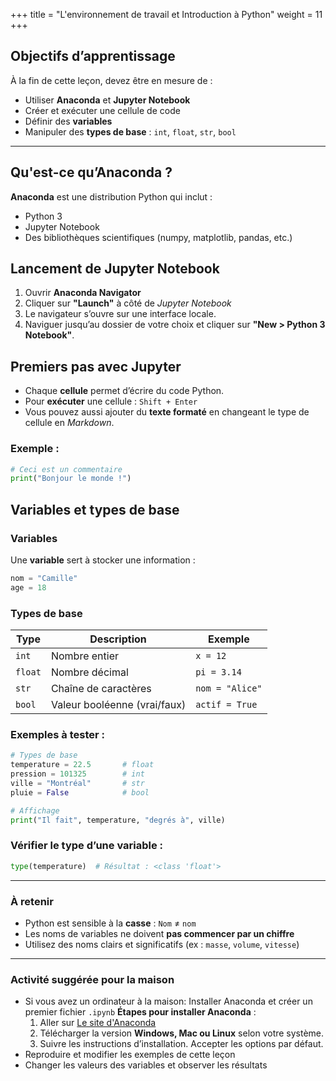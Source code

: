 +++
title = "L'environnement de travail et Introduction à Python"
weight = 11
+++

## Objectifs d’apprentissage

À la fin de cette leçon, devez être en mesure de :

* Utiliser **Anaconda** et **Jupyter Notebook**
* Créer et exécuter une cellule de code
* Définir des **variables**
* Manipuler des **types de base** : `int`, `float`, `str`, `bool`

---

## Qu'est-ce qu’Anaconda ?

**Anaconda** est une distribution Python qui inclut :

* Python 3
* Jupyter Notebook
* Des bibliothèques scientifiques (numpy, matplotlib, pandas, etc.)

## Lancement de Jupyter Notebook

1. Ouvrir **Anaconda Navigator**
[](./)
2. Cliquer sur **"Launch"** à côté de *Jupyter Notebook*
[](./)
3. Le navigateur s’ouvre sur une interface locale.
[](./)
4. Naviguer jusqu’au dossier de votre choix et cliquer sur **"New > Python 3 Notebook"**.
[](./)

## Premiers pas avec Jupyter

* Chaque **cellule** permet d’écrire du code Python.
* Pour **exécuter** une cellule : `Shift + Enter`
* Vous pouvez aussi ajouter du **texte formaté** en changeant le type de cellule en *Markdown*.

### Exemple :

```python
# Ceci est un commentaire
print("Bonjour le monde !")
```

## Variables et types de base

### Variables

Une **variable** sert à stocker une information :

```python
nom = "Camille"
age = 18
```

### Types de base

| Type    | Description                  | Exemple         |
| ------- | ---------------------------- | --------------- |
| `int`   | Nombre entier                | `x = 12`        |
| `float` | Nombre décimal               | `pi = 3.14`     |
| `str`   | Chaîne de caractères         | `nom = "Alice"` |
| `bool`  | Valeur booléenne (vrai/faux) | `actif = True`  |


### Exemples à tester :

```python
# Types de base
temperature = 22.5       # float
pression = 101325        # int
ville = "Montréal"       # str
pluie = False            # bool

# Affichage
print("Il fait", temperature, "degrés à", ville)
```

### Vérifier le type d’une variable :

```python
type(temperature)  # Résultat : <class 'float'>
```

---

### À retenir

* Python est sensible à la **casse** : `Nom` ≠ `nom`
* Les noms de variables ne doivent **pas commencer par un chiffre**
* Utilisez des noms clairs et significatifs (ex : `masse`, `volume`, `vitesse`)

---

### Activité suggérée pour la maison

* Si vous avez un ordinateur à la maison: Installer Anaconda et créer un premier fichier `.ipynb`
**Étapes pour installer Anaconda** :
	1. Aller sur [Le site d'Anaconda](https://www.anaconda.com/products/distribution)
	2. Télécharger la version **Windows, Mac ou Linux** selon votre système.
	3. Suivre les instructions d’installation. Accepter les options par défaut.
* Reproduire et modifier les exemples de cette leçon
* Changer les valeurs des variables et observer les résultats

